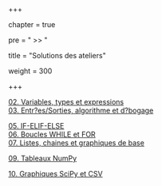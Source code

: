 +++

chapter = true

pre = " >> "

title = "Solutions des ateliers"

weight = 300

+++



[02. Variables, types et expressions](./2_variables/)  
[03. Entr?es/Sorties, algorithme et d?bogage](./3_input/)



[05. IF-ELIF-ELSE](./6_if/)  
[06. Boucles WHILE et FOR](./6_boucles/)  
[07. Listes, chaines et graphiques de base](./7_listes/)



[09. Tableaux NumPy](./9_numpy/)

[10. Graphiques SciPy et CSV](./10_scipy/)

